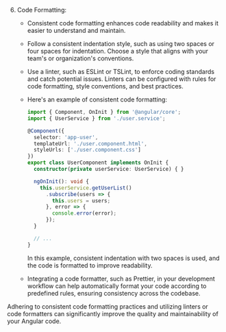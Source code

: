 6. Code Formatting:
   - Consistent code formatting enhances code readability and makes it easier to understand and maintain.

   - Follow a consistent indentation style, such as using two spaces or four spaces for indentation. Choose a style that aligns with your team's or organization's conventions.

   - Use a linter, such as ESLint or TSLint, to enforce coding standards and catch potential issues. Linters can be configured with rules for code formatting, style conventions, and best practices.

   - Here's an example of consistent code formatting:

     ```typescript
     import { Component, OnInit } from '@angular/core';
     import { UserService } from './user.service';

     @Component({
       selector: 'app-user',
       templateUrl: './user.component.html',
       styleUrls: ['./user.component.css']
     })
     export class UserComponent implements OnInit {
       constructor(private userService: UserService) { }

       ngOnInit(): void {
         this.userService.getUserList()
           .subscribe(users => {
             this.users = users;
           }, error => {
             console.error(error);
           });
       }

       // ...
     }
     ```

     In this example, consistent indentation with two spaces is used, and the code is formatted to improve readability.

   - Integrating a code formatter, such as Prettier, in your development workflow can help automatically format your code according to predefined rules, ensuring consistency across the codebase.

Adhering to consistent code formatting practices and utilizing linters or code formatters can significantly improve the quality and maintainability of your Angular code.
